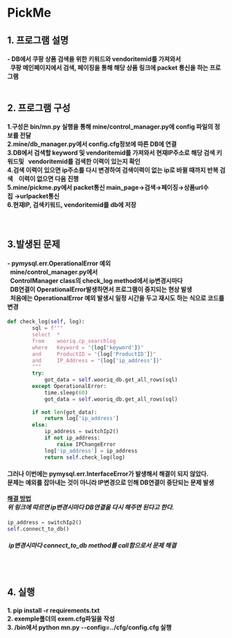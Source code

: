 # PickMe

## 1. 프로그램 설명
#### - DB에서 쿠팡 상품 검색을 위한 키워드와 vendoritemid를 가져와서<br> &nbsp; 쿠팡 메인페이지에서 검색, 페이징을 통해 해당 상품 링크에 packet 통신을 하는 프로그램<br><br>
## 2. 프로그램 구성
####  1.구성은 bin/mn.py 실행을 통해 mine/control_manager.py에 config 파일의 정보를 전달 <br>2.mine/db_manager.py에서 config.cfg정보에 따른 DB에 연결 <br>3.DB에서 검색할 keyword 및 vendoritemid를 가져와서 현재IP주소로 해당 검색 키워드및 &nbsp;&nbsp;vendoritemid를 검색한 이력이 있는지 확인 <br>4.검색 이력이 있으면 ip주소를 다시 변경하여 검색이력이 없는 ip로 바뀔 때까지 반복 검색 &nbsp;&nbsp;&nbsp;이력이 없으면 다음 진행<br> 5.mine/pickme.py에서 packet통신 main_page→검색→페이징→상품url수집&nbsp;→urlpacket통신<br>6.현재IP, 검색키워드, vendoritemid를 db에 저장
<br>

## 3.발생된 문제
#### - pymysql.err.OperationalError 예외<br>&nbsp;&nbsp;mine/control_manager.py에서<br>&nbsp;&nbsp;ControlManager class의 check_log method에서 ip변경시마다<br>&nbsp;&nbsp;DB연결이&nbsp;OperationalError발생하면서 프로그램이 중지되는 현상 발생<br>&nbsp;&nbsp;처음에는 OperationalError 예외 발생시 일정 시간을 두고 재시도 하는 식으로 코드를 변경
```python
def check_log(self, log):   
        sql = f"""
        select  *
        from 	wooriq.cp_searchlog
        where   Keyword = "{log['keyword']}"
        and     ProductID = "{log['ProductID']}"
        and     IP_Address = "{log['ip_address']}"
        """
        try:
            got_data = self.wooriq_db.get_all_rows(sql)
        except OperationalError:
            time.sleep(60)
            got_data = self.wooriq_db.get_all_rows(sql)
            
        if not len(got_data):
            return log['ip_address']
        else:
            ip_address = switchIp2()
            if not ip_address:
                raise IPChangeError
            log['ip_address'] = ip_address
            return self.check_log(log)
```
####  그러나 이번에는 pymysql.err.InterfaceError가 발생해서 해결이 되지 않았다.<br>문제는 예외를 잡아내는 것이 아니라 IP변경으로 인해 DB연결이 중단되는 문제 발생<br><br><strong>[해결 방법](https://community.oracle.com/tech/developers/discussion/547342/how-change-in-ip-address-affects-the-application-server-and-database-server)</strong><br><em>위 링크에 따르면 ip변경시마다 DB연결을 다시 해주면 된다고 한다.</em>
```python
ip_address = switchIp2()
self.connect_to_db()
```
#### &nbsp;<em>ip변경시마다 connect_to_db method를 call함으로서 문제 해결</em>
<br><br>

## 4. 실행
#### 1. pip install -r requirements.txt<br>2. exemple폴더의 exem.cfg파일을 작성<br>3. /bin에서 python mn.py --config=../cfg/config.cfg 실행